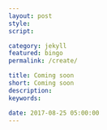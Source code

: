 ```yaml
---
layout: post
style:
script:

category: jekyll
featured: bingo
permalink: /create/

title: Coming soon
short: Coming soon
description:
keywords:

date: 2017-08-25 05:00:00
---
```

